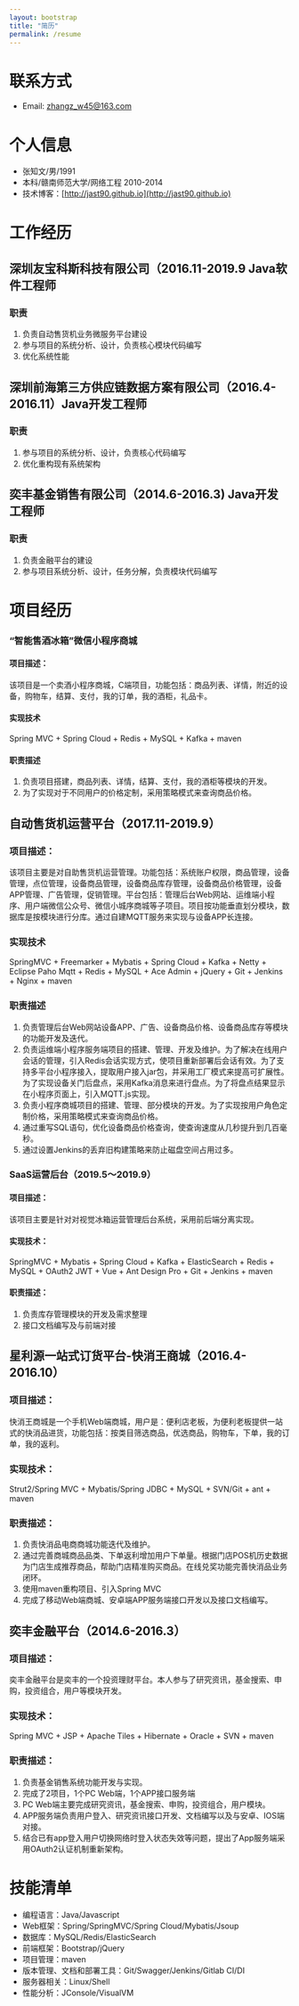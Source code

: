 ```yaml
---
layout: bootstrap
title: "简历"
permalink: /resume
---
```

# 联系方式

- Email: zhangz_w45@163.com

# 个人信息

- 张知文/男/1991
- 本科/赣南师范大学/网络工程 2010-2014
- 技术博客：[http://jast90.github.io](http://jast90.github.io)

# 工作经历
## 深圳友宝科斯科技有限公司（2016.11-2019.9 Java软件工程师
### 职责
1. 负责自动售货机业务微服务平台建设
2. 参与项目的系统分析、设计，负责核心模块代码编写
3. 优化系统性能

## 深圳前海第三方供应链数据方案有限公司（2016.4-2016.11）Java开发工程师
### 职责
1. 参与项目的系统分析、设计，负责核心代码编写
3. 优化重构现有系统架构

## 奕丰基金销售有限公司（2014.6-2016.3) Java开发工程师
### 职责
1. 负责金融平台的建设
2. 参与项目系统分析、设计，任务分解，负责模块代码编写

# 项目经历


### “智能售酒冰箱”微信小程序商城
#### 项目描述：
该项目是一个卖酒小程序商城，C端项目，功能包括：商品列表、详情，附近的设备，购物车，结算、支付，我的订单，我的酒柜，礼品卡。
#### 实现技术
Spring MVC + Spring Cloud + Redis + MySQL + Kafka + maven
#### 职责描述
1. 负责项目搭建，商品列表、详情，结算、支付，我的酒柜等模块的开发。
2. 为了实现对于不同用户的价格定制，采用策略模式来查询商品价格。

## 自动售货机运营平台（2017.11-2019.9）
### 项目描述：
该项目主要是对自助售货机运营管理。功能包括：系统账户权限，商品管理，设备管理，点位管理，设备商品管理，设备商品库存管理，设备商品价格管理，设备APP管理、广告管理，促销管理。平台包括：管理后台Web网站、运维端小程序、用户端微信公众号、微信小城序商城等子项目。项目按功能垂直划分模块，数据库是按模块进行分库。通过自建MQTT服务来实现与设备APP长连接。
### 实现技术
SpringMVC + Freemarker + Mybatis + Spring Cloud + Kafka + Netty + Eclipse Paho Mqtt + Redis + MySQL + Ace Admin + jQuery  + Git + Jenkins + Nginx + maven
### 职责描述
1. 负责管理后台Web网站设备APP、广告、设备商品价格、设备商品库存等模块的功能开发及迭代。
2. 负责运维端小程序服务端项目的搭建、管理、开发及维护。为了解决在线用户会话的管理，引入Redis会话实现方式，使项目重新部署后会话有效。为了支持多平台小程序接入，提取用户接入jar包，并采用工厂模式来提高可扩展性。为了实现设备关门后盘点，采用Kafka消息来进行盘点。为了将盘点结果显示在小程序页面上，引入MQTT.js实现。
3. 负责小程序商城项目的搭建、管理、部分模块的开发。为了实现按用户角色定制价格，采用策略模式来查询商品价格。
4. 通过重写SQL语句，优化设备商品价格查询，使查询速度从几秒提升到几百毫秒。
5. 通过设置Jenkins的丢弃旧构建策略来防止磁盘空间占用过多。


### SaaS运营后台（2019.5～2019.9）
#### 项目描述：
该项目主要是针对对视觉冰箱运营管理后台系统，采用前后端分离实现。
#### 实现技术：
SpringMVC + Mybatis + Spring Cloud + Kafka + ElasticSearch + Redis + MySQL + OAuth2 JWT + Vue + Ant Design Pro + Git + Jenkins + maven
#### 职责描述：
1. 负责库存管理模块的开发及需求整理
2. 接口文档编写及与前端对接


## 星利源一站式订货平台-快消王商城（2016.4-2016.10）
### 项目描述：
快消王商城是一个手机Web端商城，用户是：便利店老板，为便利老板提供一站式的快消品进货，功能包括：按类目筛选商品，优选商品，购物车，下单，我的订单，我的返利。
### 实现技术：
Strut2/Spring MVC + Mybatis/Spring JDBC + MySQL + SVN/Git + ant + maven
### 职责描述：
1. 负责快消品电商商城功能迭代及维护。
2. 通过完善商城商品品类、下单返利增加用户下单量。根据门店POS机历史数据为门店生成推荐商品，帮助门店精准购买商品。在线兑奖功能完善快消品业务闭环。
3. 使用maven重构项目、引入Spring MVC
4. 完成了移动Web端商城、安卓端APP服务端接口开发以及接口文档编写。

## 奕丰金融平台（2014.6-2016.3）
### 项目描述：
奕丰金融平台是奕丰的一个投资理财平台。本人参与了研究资讯，基金搜索、申购，投资组合，用户等模块开发。
### 实现技术：
Spring MVC + JSP + Apache Tiles + Hibernate + Oracle + SVN + maven
### 职责描述：
1. 负责基金销售系统功能开发与实现。
2. 完成了2项目，1个PC Web端，1个APP接口服务端
3. PC Web端主要完成研究资讯，基金搜索、申购，投资组合，用户模块。
4. APP服务端负责用户登入、研究资讯接口开发、文档编写以及与安卓、IOS端对接。
5. 结合已有app登入用户切换网络时登入状态失效等问题，提出了App服务端采用OAuth2认证机制重新架构。

# 技能清单
- 编程语言：Java/Javascript
- Web框架：Spring/SpringMVC/Spring Cloud/Mybatis/Jsoup
- 数据库：MySQL/Redis/ElasticSearch
- 前端框架：Bootstrap/jQuery
- 项目管理：maven
- 版本管理、文档和部署工具：Git/Swagger/Jenkins/Gitlab CI/DI
- 服务器相关：Linux/Shell
- 性能分析：JConsole/VisualVM
